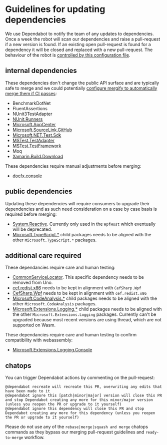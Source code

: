 # Guidelines for updating dependencies

We use Dependabot to notify the team of any updates to dependencies. Once a week the robot will scan our dependencies and raise a pull-request if a new version is found. If an existing open pull-request is found for a dependency it will be closed and replaced with a new pull-request. The behaviour of the robot is [controlled by this configuration file](https://github.com/unoplatform/Uno/blob/master/.dependabot/config.yml). 

## internal dependencies

These dependencies don't change the public API surface and are typically safe to merge and we could potentially [configure mergify to automatically merge them if CI passes](https://medium.com/mergify/merging-bots-pull-requests-automatically-548ed0b4a424):

- BenchmarkDotNet
- FluentAssertions 
- NUnit3TestAdapter 
- [NUnit.Runners](https://github.com/unoplatform/uno/pull/1122)
- [Microsoft.AppCenter](https://github.com/unoplatform/uno/pull/1175)
- [Microsoft.SourceLink.GitHub](https://github.com/unoplatform/uno/pull/1204)
- [Microsoft.NET.Test.Sdk](https://github.com/unoplatform/uno/pull/1203)
- [MSTest.TestAdapter](https://github.com/unoplatform/uno/pull/1126)
- [MSTest.TestFramework](https://github.com/unoplatform/uno/pull/1128)
- Moq
- [Xamarin.Build.Download](https://github.com/unoplatform/uno/pull/1123)

These dependencies require manual adjustments before merging:

- [docfx.console](https://github.com/unoplatform/Uno/pull/1082/commits/c222caf8c23b35e19f6b33cd624cbfa714250bfe)


## public dependencies

Updating these dependencies will require consumers to upgrade their dependencies and as such need consideration on a case by case basis is required before merging:

- [System.Reactive](https://github.com/unoplatform/uno/pull/1170#pullrequestreview-256670600). Currently only used in the `WpfHost` which eventually will be deprecated.
- [Microsoft.TypeScript.*](https://github.com/unoplatform/uno/pull/1129) child packages needs to be aligned with the other `Microsoft.TypeScript.*` packages.

## additional care required

These dependancies require care and human testing:


- [CommonServiceLocator](https://github.com/unoplatform/uno/pull/1174#issuecomment-507659717). This specific dependency needs to be removed from Uno.
- [cef.redist.x86](https://github.com/unoplatform/uno/pull/1173#issuecomment-507662267) needs to be kept in alignment with `CefSharp.Wpf`
- [CefSharp.Wpf](https://github.com/unoplatform/uno/pull/1173#issuecomment-507662267) needs to be kept in alignment with `cef.redist.x86`
- [Microsoft.CodeAnalysis.*](https://github.com/unoplatform/uno/pull/1169) child packages needs to be aligned with the other `Microsoft.CodeAnalysis` packages.
- [Microsoft.Extensions.Logging.*](https://github.com/unoplatform/uno/pull/1108/files#r300432589) child packages needs to be aligned with the other `Microsoft.Extensions.Logging` packages. Currently can't be upgraded because most recent versions are using thread, which are not supported on Wasm.

These dependancies require care and human testing to confirm compatibility with webassembly:

- [Microsoft.Extensions.Logging.Console](https://github.com/unoplatform/Uno/pull/894#issuecomment-495046929)

## chatops

You can trigger Dependabot actions by commenting on the pull-request:

```
@dependabot recreate will recreate this PR, overwriting any edits that have been made to it
@dependabot ignore this [patch|minor|major] version will close this PR and stop Dependabot creating any more for this minor/major version (unless you reopen the PR or upgrade to it yourself)
@dependabot ignore this dependency will close this PR and stop Dependabot creating any more for this dependency (unless you reopen the PR or upgrade to it yourself)
```

Please do not use any of the `rebase|merge|squash and merge` chatops commands as they bypass our merging pull-request guidelines and `ready-to-merge` workflow.
